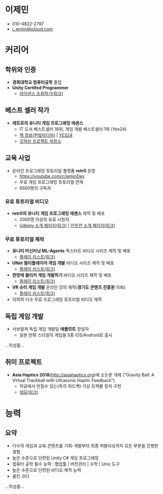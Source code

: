 # 이제민
- 010-4822-2797
- i_jemin@icloud.com

# 커리어

## 학위와 인증
- **경희대학교 컴퓨터공학** 졸업
- **Unity Certifed Programmer**
    - [라이센스 조회하기(링크)](https://www.youracclaim.com/badges/9d4e4c2b-645d-4495-8053-a82046dfaede/public_url)

## 베스트 셀러 작가
- **레트로의 유니티 게임 프로그래밍 에센스** 
    - IT 도서 베스트셀러 18위, 게임 개발 베스트셀러 1위 (Yes24)
    - [책 정보(한빛미디어)](http://www.hanbit.co.kr/store/books/look.php?p_code=B3604463061) | [YES24]()
    - [깃허브 프로젝트 저장소](https://github.com/IJEMIN/Unity-Programming-Essence)

## 교육 사업
- 온라인 프로그래밍 튜토리얼 플랫폼 **retr0** 운영
    - https://youtube.com/c/jeminDev
    - 무료 게임 프로그래밍 튜토리얼 연재
    - 6500명의 구독자

### 유료 튜토리얼 비디오
- **retr0의 유니티 게임 프로그래밍 에센스** 제작 및 배포
    - 2000명 이상의 유료 시청자
    - [Udemy 소개 페이지(링크)](https://www.udemy.com/retr0-unity) | [인프런 소개 페이지(링크)](https://www.inflearn.com/course/유니티-게임-프로그래밍-에센스)

### 무료 튜토리얼 제작
- **유니티 머신러닝 ML-Agents** 퀵스타트 비디오 시리즈 제작 및 배포
    - [플레이 리스트(링크)](https://www.youtube.com/watch?v=twcmguIedhY&list=PLctzObGsrjfwYHL1obWlVdPRbpubkuKWp)
- **UNet 멀티플레이어 게임 개발** 비디오 시리즈 제작 및 배포
    - [플레이 리스트(링크)](https://www.youtube.com/playlist?list=PLctzObGsrjfxQ6A8KX1heuQaNkL5xMA2D)
- **한방에 클리커 게임 개발하기** 비디오 시리즈 제작 및 배포
    - [플레이 리스트(링크)](https://www.youtube.com/playlist?list=PLctzObGsrjfwc6xSh2CT7qD7VMHPgg6fW)
- **VR 슈터 게임 개발** 온라인 강의 제작(**경기도 콘텐츠 진흥원** 의뢰)
    - [플레이 리스트(링크)](https://www.youtube.com/watch?v=NXDDRFzlzIQ&list=PLctzObGsrjfx7qBglqhyWgDwuDAkqSZ6H)
- 이외의 다수 무료 프로그래밍 튜토리얼 비디오 제작

## 독립 게임 개발
- 서브컬쳐 독립 게임 개발팀 **애플민트** 창설자
    - 일본 만화 스타일의 게임을 5종 iOS/Android로 출시


...작성중...

## 취미 프로젝트
- **Asia Haptics 2018**(http://asiahaptics.org)에 소논문 개제 ("Gravity Ball: A Virtual Trackball with Ultrasonic Haptic Feedback")
    - 허공에서 만질수 있는(촉각 피드백) 가상 트랙볼 장치 구현
    - [데모(링크)](https://www.youtube.com/watch?v=QptKy3g_Xio&feature=youtu.be)


# 능력

## 요약
- 다수의 게임과 교육 콘텐츠를 기획-개발부터 최종 퍼블리싱까지 모든 부분을 진행한 경험
- 높은 수준으로 단련된 Unity C# 게임 프로그래밍
- 컴퓨터 공학 필수 능력 : 협업툴 | 버전관리 | 수학 | Unix 도구
- 높은 수준으로 단련된 비디오 제작 능력
- 클린 코더

...작성중...
